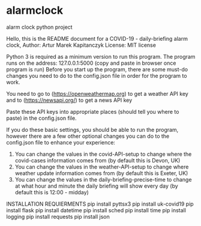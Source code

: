 # alarmclock
alarm clock python project

Hello, this is the README document for a COVID-19 - daily-briefing alarm clock,
Author: Artur Marek Kapitanczyk
License: MIT license


Python 3 is required as a minimum version to run this program.
The program runs on the address: 127.0.0.1:5000 (copy and paste in browser once program is run)
Before you start up the program, there are some must-do changes you need to do to the config.json file in order for the program to work.

You need to go to  (https://openweathermap.org) to get a weather API key and to (https://newsapi.org/) to get a news API key

Paste these API keys into appropriate places (should tell you where to paste) in the config.json file.

If you do these basic settings, you should be able to run the program, however there are a few other optional changes you can do to the config.json file to enhance your experience:
1. You can change the values in the covid-API-setup to change where the covid-cases information comes from (by default this is Devon, UK)
2. You can change the values in the weather-API-setup to change where weather update information comes from (by default this is Exeter, UK)
3. You can change the values in the daily-briefing-precise-time to change at what hour and minute the daily briefing will show every day (by default this is 12:00 - midday)

INSTALLATION REQUIERMENTS
pip install pyttsx3
pip install uk-covid19
pip install flask
pip install datetime
pip install sched
pip install time
pip install logging
pip install requests
pip install json
